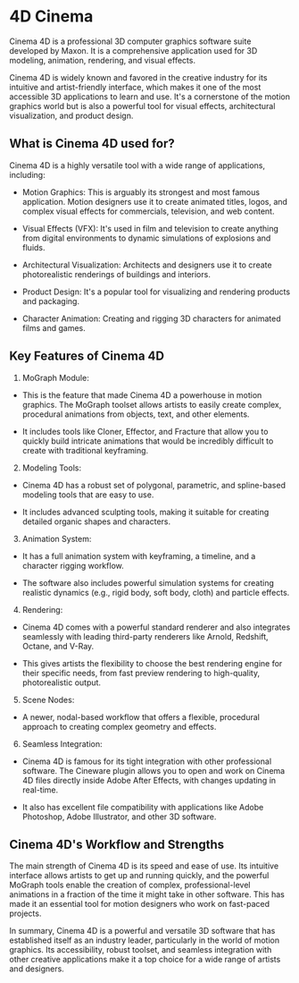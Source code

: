 # 4D Cinema 
Cinema 4D is a professional 3D computer graphics software suite developed by Maxon. It is a comprehensive application used for 3D modeling, animation, rendering, and visual effects.


Cinema 4D is widely known and favored in the creative industry for its intuitive and artist-friendly interface, which makes it one of the most accessible 3D applications to learn and use. It's a cornerstone of the motion graphics world but is also a powerful tool for visual effects, architectural visualization, and product design.

## What is Cinema 4D used for?
Cinema 4D is a highly versatile tool with a wide range of applications, including:

- Motion Graphics: This is arguably its strongest and most famous application. Motion designers use it to create animated titles, logos, and complex visual effects for commercials, television, and web content.

- Visual Effects (VFX): It's used in film and television to create anything from digital environments to dynamic simulations of explosions and fluids.

- Architectural Visualization: Architects and designers use it to create photorealistic renderings of buildings and interiors.

- Product Design: It's a popular tool for visualizing and rendering products and packaging.

- Character Animation: Creating and rigging 3D characters for animated films and games.

## Key Features of Cinema 4D
1. MoGraph Module:

- This is the feature that made Cinema 4D a powerhouse in motion graphics. The MoGraph toolset allows artists to easily create complex, procedural animations from objects, text, and other elements.

- It includes tools like Cloner, Effector, and Fracture that allow you to quickly build intricate animations that would be incredibly difficult to create with traditional keyframing.

2. Modeling Tools:

- Cinema 4D has a robust set of polygonal, parametric, and spline-based modeling tools that are easy to use.

- It includes advanced sculpting tools, making it suitable for creating detailed organic shapes and characters.

3. Animation System:

- It has a full animation system with keyframing, a timeline, and a character rigging workflow.

- The software also includes powerful simulation systems for creating realistic dynamics (e.g., rigid body, soft body, cloth) and particle effects.

4. Rendering:

- Cinema 4D comes with a powerful standard renderer and also integrates seamlessly with leading third-party renderers like Arnold, Redshift, Octane, and V-Ray.

- This gives artists the flexibility to choose the best rendering engine for their specific needs, from fast preview rendering to high-quality, photorealistic output.

5. Scene Nodes:

- A newer, nodal-based workflow that offers a flexible, procedural approach to creating complex geometry and effects.

6. Seamless Integration:

- Cinema 4D is famous for its tight integration with other professional software. The Cineware plugin allows you to open and work on Cinema 4D files directly inside Adobe After Effects, with changes updating in real-time.

- It also has excellent file compatibility with applications like Adobe Photoshop, Adobe Illustrator, and other 3D software.

## Cinema 4D's Workflow and Strengths
The main strength of Cinema 4D is its speed and ease of use. Its intuitive interface allows artists to get up and running quickly, and the powerful MoGraph tools enable the creation of complex, professional-level animations in a fraction of the time it might take in other software. This has made it an essential tool for motion designers who work on fast-paced projects.

In summary, Cinema 4D is a powerful and versatile 3D software that has established itself as an industry leader, particularly in the world of motion graphics. Its accessibility, robust toolset, and seamless integration with other creative applications make it a top choice for a wide range of artists and designers.
